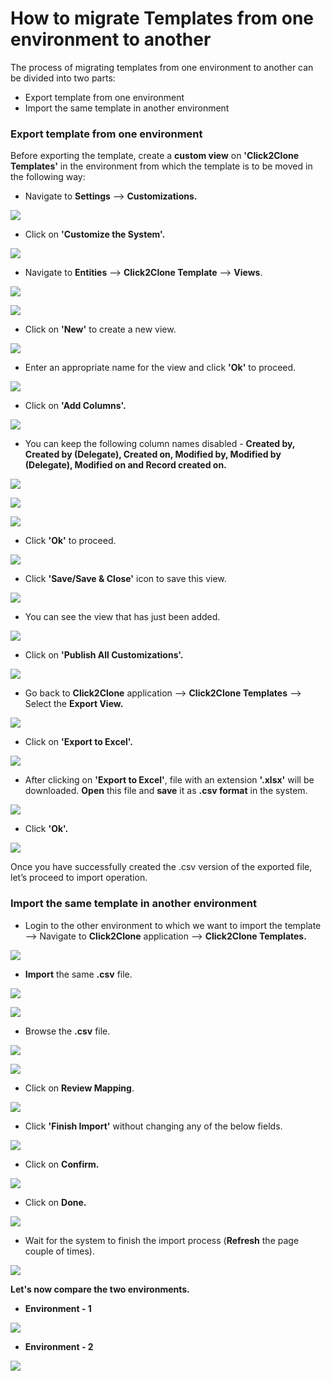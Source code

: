 # How to migrate Templates from one environment to another

The process of migrating templates from one environment to another can be divided into two parts:

* Export template from one environment
* Import the same template in another environment

### Export template from one environment

Before exporting the template, create a **custom view** on **'Click2Clone Templates'** in the environment from which the template is to be moved in the following way:

* Navigate to **Settings** --> **Customizations.**

![](<../../.gitbook/assets/Exp\_1 (1).png>)

* Click on **'Customize the System'.**

![](<../../.gitbook/assets/Exp\_2 (1).png>)

* Navigate to **Entities** --> **Click2Clone Template** --> **Views**.

![](../../.gitbook/assets/Exp\_3.png)

![](../../.gitbook/assets/Exp\_4.png)

* Click on **'New'** to create a new view.

![](../../.gitbook/assets/Exp\_5.png)

* Enter an appropriate name for the view and click **'Ok'** to proceed.

![](../../.gitbook/assets/Exp\_6.png)

* Click on **'Add Columns'.**

![](../../.gitbook/assets/Exp\_7.png)

* You can keep the following column names disabled -  **Created by, Created by (Delegate), Created on, Modified by, Modified by (Delegate), Modified on and Record created on.**

![](../../.gitbook/assets/Exp\_8.png)

![](../../.gitbook/assets/Exp\_9.png)

![](../../.gitbook/assets/Exp\_10.png)

* Click **'Ok'** to proceed.

![](<../../.gitbook/assets/Exp\_10 - Copy.png>)

* Click **'Save/Save & Close'** icon to save this view.

![](../../.gitbook/assets/Exp\_11.png)

* You can see the view that has just been added.

![](../../.gitbook/assets/Exp\_12.png)

* Click on **'Publish All Customizations'.**

![](../../.gitbook/assets/Exp\_13.png)

* Go back to **Click2Clone** application --> **Click2Clone Templates** --> Select the **Export View.**

![](../../.gitbook/assets/Exp\_14.png)

* Click on **'Export to Excel'.**

![](../../.gitbook/assets/Exp\_23.png)

* After clicking on **'Export to Excel'**, file with an extension **'.xlsx'** will be downloaded. **Open** this file and **save** it as **.csv format** in the system.

![](../../.gitbook/assets/Exp\_20.png)

* Click **'Ok'.**

![](../../.gitbook/assets/Exp\_21.png)

Once you have successfully created the .csv version of the exported file, let’s proceed to import operation.

### Import the same template in another environment

* Login to the other environment to which we want to import the template --> Navigate to **Click2Clone** application --> **Click2Clone Templates.**

![](<../../.gitbook/assets/Imp\_2 (1).png>)

* **Import** the same **.csv** file.

![](<../../.gitbook/assets/Imp\_3 (1).png>)

![](../../.gitbook/assets/Imp\_4.png)

* Browse the **.csv** file.

![](<../../.gitbook/assets/Imp\_5 - Copy (1).png>)

![](<../../.gitbook/assets/Imp\_6 (1).png>)

* Click on **Review Mapping**.

![](../../.gitbook/assets/Imp\_7.png)

* Click **'Finish Import'** without changing any of the below fields.

![](../../.gitbook/assets/Imp\_8.png)

* Click on **Confirm.**

![](../../.gitbook/assets/Imp\_9.png)

* Click on **Done.**

![](../../.gitbook/assets/Imp\_10.png)

* Wait for the system to finish the import process (**Refresh** the page couple of times).

![](<../../.gitbook/assets/Imp\_11 - Copy.png>)

**Let's now compare the two environments.**

* **Environment - 1**

![](<../../.gitbook/assets/Exp\_22 (1).png>)

* **Environment - 2**

![](../../.gitbook/assets/Imp\_11.png)

&#x20;

